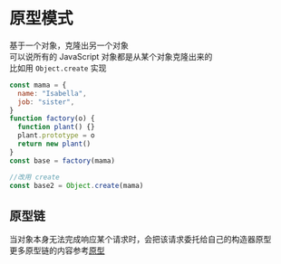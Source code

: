 # 原型模式

基于一个对象，克隆出另一个对象  
可以说所有的 JavaScript 对象都是从某个对象克隆出来的  
比如用 `Object.create` 实现

```js
const mama = {
  name: "Isabella",
  job: "sister",
}
function factory(o) {
  function plant() {}
  plant.prototype = o
  return new plant()
}
const base = factory(mama)

//改用 create
const base2 = Object.create(mama)
```

## 原型链

当对象本身无法完成响应某个请求时，会把该请求委托给自己的构造器原型  
更多原型链的内容参考[原型](../js/006_complex_data.md#原型)
